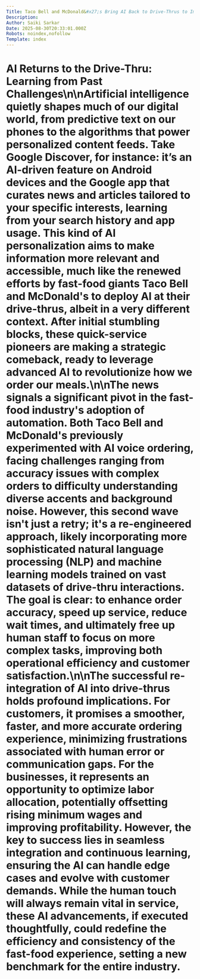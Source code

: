 ```yaml
---
Title: Taco Bell and McDonald&#x27;s Bring AI Back to Drive-Thrus to Improve Service After Early Challenges
Description: 
Author: Saiki Sarkar
Date: 2025-08-30T20:33:01.000Z
Robots: noindex,nofollow
Template: index
---
```

<h1>
  
  
  AI Returns to the Drive-Thru: Learning from Past Challenges\n\nArtificial intelligence quietly shapes much of our digital world, from predictive text on our phones to the algorithms that power personalized content feeds. Take Google Discover, for instance: it’s an AI-driven feature on Android devices and the Google app that curates news and articles tailored to your specific interests, learning from your search history and app usage. This kind of AI personalization aims to make information more relevant and accessible, much like the renewed efforts by fast-food giants Taco Bell and McDonald's to deploy AI at their drive-thrus, albeit in a very different context. After initial stumbling blocks, these quick-service pioneers are making a strategic comeback, ready to leverage advanced AI to revolutionize how we order our meals.\n\nThe news signals a significant pivot in the fast-food industry's adoption of automation. Both Taco Bell and McDonald's previously experimented with AI voice ordering, facing challenges ranging from accuracy issues with complex orders to difficulty understanding diverse accents and background noise. However, this second wave isn't just a retry; it's a re-engineered approach, likely incorporating more sophisticated natural language processing (NLP) and machine learning models trained on vast datasets of drive-thru interactions. The goal is clear: to enhance order accuracy, speed up service, reduce wait times, and ultimately free up human staff to focus on more complex tasks, improving both operational efficiency and customer satisfaction.\n\nThe successful re-integration of AI into drive-thrus holds profound implications. For customers, it promises a smoother, faster, and more accurate ordering experience, minimizing frustrations associated with human error or communication gaps. For the businesses, it represents an opportunity to optimize labor allocation, potentially offsetting rising minimum wages and improving profitability. However, the key to success lies in seamless integration and continuous learning, ensuring the AI can handle edge cases and evolve with customer demands. While the human touch will always remain vital in service, these AI advancements, if executed thoughtfully, could redefine the efficiency and consistency of the fast-food experience, setting a new benchmark for the entire industry.
</h1>

